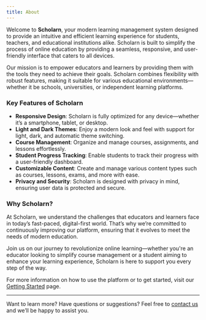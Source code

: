 ```yaml
---
title: About
---
```


Welcome to **Scholarn**, your modern learning management system designed to provide an intuitive and efficient learning experience for students, teachers, and educational institutions alike. Scholarn is built to simplify the process of online education by providing a seamless, responsive, and user-friendly interface that caters to all devices.

Our mission is to empower educators and learners by providing them with the tools they need to achieve their goals. Scholarn combines flexibility with robust features, making it suitable for various educational environments—whether it be schools, universities, or independent learning platforms.

### Key Features of Scholarn

- **Responsive Design**: Scholarn is fully optimized for any device—whether it’s a smartphone, tablet, or desktop.
- **Light and Dark Themes**: Enjoy a modern look and feel with support for light, dark, and automatic theme switching.
- **Course Management**: Organize and manage courses, assignments, and lessons effortlessly.
- **Student Progress Tracking**: Enable students to track their progress with a user-friendly dashboard.
- **Customizable Content**: Create and manage various content types such as courses, lessons, exams, and more with ease.
- **Privacy and Security**: Scholarn is designed with privacy in mind, ensuring user data is protected and secure.

### Why Scholarn?

At Scholarn, we understand the challenges that educators and learners face in today’s fast-paced, digital-first world. That’s why we’re committed to continuously improving our platform, ensuring that it evolves to meet the needs of modern education.

Join us on our journey to revolutionize online learning—whether you're an educator looking to simplify course management or a student aiming to enhance your learning experience, Scholarn is here to support you every step of the way.

For more information on how to use the platform or to get started, visit our [Getting Started](/getting-started/) page.

---

Want to learn more? Have questions or suggestions? Feel free to [contact us](/contact/) and we’ll be happy to assist you.

